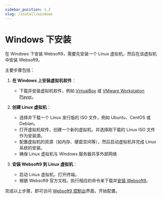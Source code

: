 ```yaml
---
sidebar_position: 1.2
slug: /install/windows
---
```



# Windows 下安装

在 Windows 下安装 Websoft9，需要先安装一个 Linux 虚拟机，然后在该虚拟机中安装 Websoft9。   

主要步骤包括：

1. **在 Windows 上安装虚拟机软件**：

   - 下载并安装虚拟机软件，例如 [VirtualBox](https://www.virtualbox.org/) 或 [VMware Workstation Player](https://www.vmware.com/products/workstation-player.html)。

2. **创建 Linux 虚拟机**：

   - 选择并下载一个 Linux 发行版的 ISO 文件，例如 Ubuntu、CentOS 或 Debian。
   - 打开虚拟机软件，创建一个新的虚拟机，并选择刚下载的 Linux ISO 文件作为安装源。
   - 配置虚拟机的资源（如内存、硬盘空间等），然后启动虚拟机并完成 Linux 系统的安装。
   - 确保 Linux 虚拟机与 Windows 服务器共享外部网络

4. **安装 Websoft9 到 Linux 虚拟机**：

   - 启动 Linux 虚拟机，打开终端。
   - 根据 Websoft9 官方文档，执行相应的命令来下载并[安装 Websoft9](./linux)。

完成以上步骤，即可访问 [Websoft9 控制台](../login-console)界面，开始配置。  

